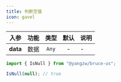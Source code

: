 ```yaml
---
title: 判断空值
icon: gavel
---
```


入参|功能|类型|默认|说明
:-:|:-:|:-:|:-:|-
**data**|数据|`Any`|-|-

```js
import { IsNull } from "@yangzw/bruce-us";

IsNull(null); // true
```